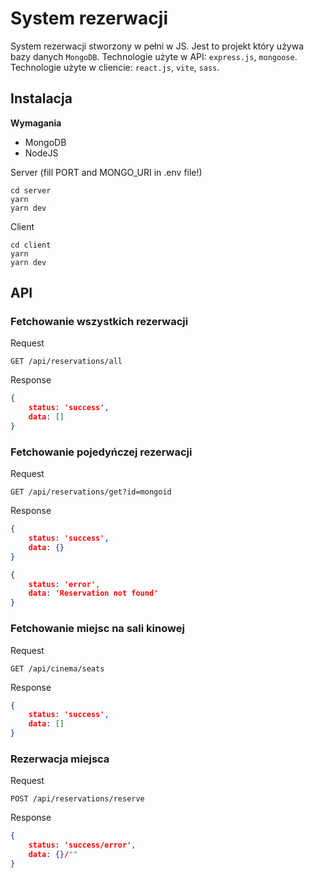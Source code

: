 # System rezerwacji

System rezerwacji stworzony w pełni w JS. Jest to projekt który używa bazy danych `MongoDB`.
Technologie użyte w API: `express.js`, `mongoose`.
Technologie użyte w cliencie: `react.js`, `vite`, `sass`.

## Instalacja

**Wymagania**
- MongoDB
- NodeJS

Server (fill PORT and MONGO_URI in .env file!)
```
cd server
yarn
yarn dev
```

Client
```
cd client
yarn
yarn dev
```

## API

### Fetchowanie wszystkich rezerwacji

Request
```
GET /api/reservations/all
```

Response
```json
{
    status: 'success',
    data: []
}
```

### Fetchowanie pojedyńczej rezerwacji

Request
```
GET /api/reservations/get?id=mongoid
```

Response
```json
{
    status: 'success',
    data: {}
}
```
```json
{
    status: 'error',
    data: 'Reservation not found'
}
```

### Fetchowanie miejsc na sali kinowej

Request
```
GET /api/cinema/seats
```

Response
```json
{
    status: 'success',
    data: []
}
```

### Rezerwacja miejsca

Request
```
POST /api/reservations/reserve
```

Response
```json
{
    status: 'success/error',
    data: {}/""
}
```